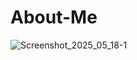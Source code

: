 # About-Me

![Screenshot_2025_05_18-1](https://github.com/user-attachments/assets/cfa630af-0949-4ea0-929b-5bd1df9204d7)
